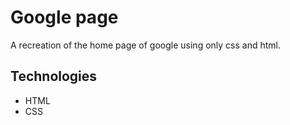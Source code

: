 # Google page

A recreation of the home page of google using only css and html.

## Technologies

- HTML
- CSS
